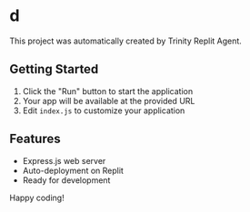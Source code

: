 # d

This project was automatically created by Trinity Replit Agent.

## Getting Started

1. Click the "Run" button to start the application
2. Your app will be available at the provided URL
3. Edit `index.js` to customize your application

## Features

- Express.js web server
- Auto-deployment on Replit
- Ready for development

Happy coding!